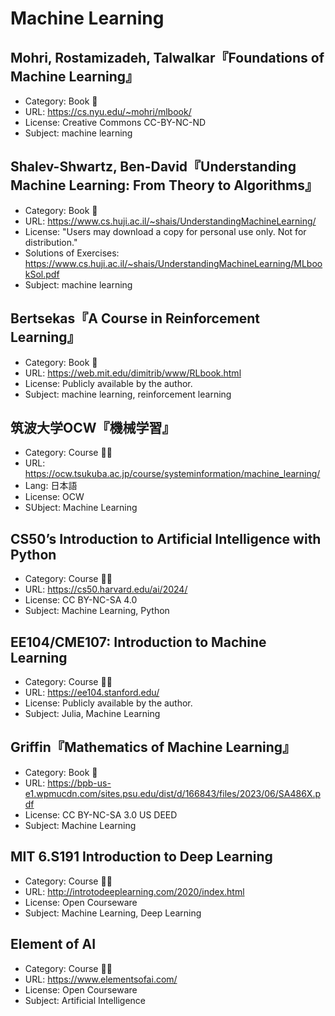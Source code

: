 # Machine Learning

## Mohri, Rostamizadeh, Talwalkar『Foundations of Machine Learning』

* Category: Book 📖
* URL: <https://cs.nyu.edu/~mohri/mlbook/>
* License: Creative Commons CC-BY-NC-ND
* Subject: machine learning

## Shalev-Shwartz, Ben-David『Understanding Machine Learning: From Theory to Algorithms』

* Category: Book 📖
* URL: <https://www.cs.huji.ac.il/~shais/UnderstandingMachineLearning/>
* License: "Users may download a copy for personal use only. Not for distribution."
* Solutions of Exercises: <https://www.cs.huji.ac.il/~shais/UnderstandingMachineLearning/MLbookSol.pdf>
* Subject: machine learning

## Bertsekas『A Course in Reinforcement Learning』

* Category: Book 📖
* URL: <https://web.mit.edu/dimitrib/www/RLbook.html>
* License: Publicly available by the author.
* Subject: machine learning, reinforcement learning

## 筑波大学OCW『機械学習』

* Category: Course 🧑‍🏫
* URL: <https://ocw.tsukuba.ac.jp/course/systeminformation/machine_learning/>
* Lang: 日本語
* License: OCW
* SUbject: Machine Learning

## CS50’s Introduction to Artificial Intelligence with Python

* Category: Course 🧑‍🏫
* URL: <https://cs50.harvard.edu/ai/2024/>
* License: CC BY-NC-SA 4.0
* Subject: Machine Learning, Python

## EE104/CME107: Introduction to Machine Learning

* Category: Course 🧑‍🏫
* URL: <https://ee104.stanford.edu/>
* License: Publicly available by the author.
* Subject: Julia, Machine Learning

## Griffin『Mathematics of Machine Learning』

* Category: Book 📖
* URL: <https://bpb-us-e1.wpmucdn.com/sites.psu.edu/dist/d/166843/files/2023/06/SA486X.pdf>
* License: CC BY-NC-SA 3.0 US DEED
* Subject: Machine Learning

## MIT 6.S191 Introduction to Deep Learning

* Category: Course 🧑‍🏫
* URL: <http://introtodeeplearning.com/2020/index.html>
* License: Open Courseware
* Subject: Machine Learning, Deep Learning

## Element of AI

* Category: Course 🧑‍🏫
* URL: <https://www.elementsofai.com/>
* License: Open Courseware
* Subject: Artificial Intelligence